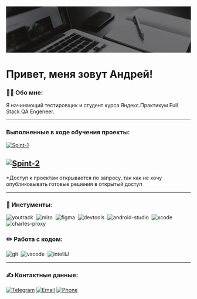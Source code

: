 ![Header](https://github.com/andrei-rodinov/andrei-rodinov/blob/main/assets/Header.gif)

# Привет, меня зовут Андрей!

### 👨‍💻 Обо мне:

Я начинающий тестировщик и студент курса Яндекс.Практикум Full Stack QA Engeneer. 

---

### Выполненные в ходе обучения проекты:
[![Spint-1](https://img.shields.io/badge/-Проект_1_спринта-black?style=for-the-badge&logo=GoogleSheets&logoColor)](https://docs.google.com/spreadsheets/d/1oF3oJHBx5u7tpbhFHTPvxlGGDtA8eOsj_nEBwKUqzis/edit#gid=1304990855)

[![Spint-2](https://img.shields.io/badge/-Проект_2_спринта-black?style=for-the-badge&logo=GoogleSheets&logoColor)](https://docs.google.com/spreadsheets/d/1H2xyMi9TBCiZqjMACTodnaR1qUQwMY0gpwo2_ktfbzc/edit#gid=899462569)
---
 
 *Доступ к проектам открывается по запросу, так как не хочу опубликовывать готовые решения в открытый доступ 

---

### 📁 Инстументы:

<div>
  <img src="https://upload.wikimedia.org/wikipedia/commons/thumb/8/8d/YouTrack_Icon.svg/1024px-YouTrack_Icon.svg.png?20200803082248" title="youtrack" alt="youtrack" width="40" height="40"/>&nbsp
<img src="https://asset.brandfetch.io/idAnDTFapY/idG4aRyg5R.svg?updated=1669900249741" title="miro" alt="miro" width="40" height="40"/>&nbsp
  <img src="https://cdn.jsdelivr.net/gh/devicons/devicon/icons/figma/figma-original.svg" title="figma" alt="figma" width="40" height="40"/>&nbsp
  <img src="https://d33wubrfki0l68.cloudfront.net/38b5c953a4667366685d55db55d057c86db1fc54/a0fdc/static/acae6b24d940347661ca901ea07f47c1/chrome-dev-logo-icon.png" title="devtools" alt="devtools" width="40" height="40"/>&nbsp
  <img src="https://cdn.jsdelivr.net/gh/devicons/devicon/icons/androidstudio/androidstudio-original.svg" title="android-studio" alt="android-studio" width="40" height="40"/>&nbsp
  <img src="https://cdn.jsdelivr.net/gh/devicons/devicon/icons/xcode/xcode-original.svg" title="xcode" alt="xcode" width="40" height="40"/>&nbsp
  <img src="https://cdn.icon-icons.com/icons2/3053/PNG/512/charles_proxy_macos_bigsur_icon_190302.png" title="charles-proxy" alt="charles-proxy" width="40" height="40"/>&nbsp
</div>


### ✏️ Работа с кодом:

<div>
  <img src="https://cdn.jsdelivr.net/gh/devicons/devicon/icons/git/git-original.svg" title="git" alt="git" width="40" height="40"/>&nbsp
  <img src="https://cdn.jsdelivr.net/gh/devicons/devicon/icons/vscode/vscode-original.svg" title="vscode" alt="vscode" width="40" height="40"/>&nbsp
<img src="https://upload.wikimedia.org/wikipedia/commons/9/9c/IntelliJ_IDEA_Icon.svg" title="intelliJ" alt="intelliJ" width="40" height="40"/>&nbsp

</div>

---

### ✍️ Контактные данные:
[![Telegram](https://img.shields.io/badge/-Telegram-black?style=for-the-badge&logo=Telegram)](https://t.me/an_rodinov) 
[![Email](https://img.shields.io/badge/-Email-black?style=for-the-badge&logo=Mail.ru)](mailto:rodinov.andre@yandex.ru)
[![Phone](https://img.shields.io/badge/-WhatsUp-black?style=for-the-badge&logo=WhatsApp)](callto:+79096558393)

